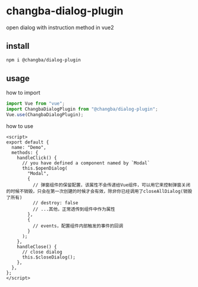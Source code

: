 # changba-dialog-plugin

open dialog with instruction method in vue2

## install

```bash
npm i @changba/dialog-plugin
```

## usage

how to import

```js
import Vue from "vue";
import ChangbaDialogPlugin from "@changba/dialog-plugin";
Vue.use(ChangbaDialogPlugin);
```

how to use

```vue
<script>
export default {
  name: "Demo",
  methods: {
    handleClick() {
      // you have defined a component named by `Modal`
      this.$openDialog(
        "Modal",
        {
          // 弹窗组件的保留配置，该属性不会传递给Vue组件，可以用它来控制弹窗关闭的时候不销毁，只会在第一次创建的时候才会有效，除非你已经调用了closeAllDialog(销毁了所有)
          // destroy: false
          // ...其他，正常透传到组件中作为属性
        },
        {
          // events，配置组件内部触发的事件的回调
        }
      );
    },
    handleClose() {
      // close dialog
      this.$closeDialog();
    },
  },
};
</script>
```
